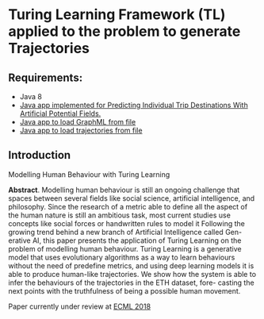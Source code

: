 # Turing Learning Framework (TL) applied to the problem to generate Trajectories

## Requirements: 
  * Java 8
  * [Java app implemented for Predicting Individual Trip Destinations With Artificial Potential Fields.](https://github.com/AleZonta/idsa)
  * [Java app to load GraphML from file](https://github.com/AleZonta/gms)
  * [Java app to load trajectories from file](https://github.com/AleZonta/lgds)
  
## Introduction
Modelling Human Behaviour with Turing Learning

**Abstract**. Modelling human behaviour is still an ongoing challenge that spaces between several fields like social science, artificial intelligence, and philosophy. Since the research of a metric able to define all the aspect of the human nature is still an ambitious task, most current studies use concepts like social forces or handwritten rules to model it Following the growing trend behind a new branch of Artificial Intelligence called Gen- erative AI, this paper presents the application of Turing Learning on the problem of modelling human behaviour. Turing Learning is a generative model that uses evolutionary algorithms as a way to learn behaviours without the need of predefine metrics, and using deep learning models it is able to produce human-like trajectories. We show how the system is able to infer the behaviours of the trajectories in the ETH dataset, fore- casting the next points with the truthfulness of being a possible human movement.

Paper currently under review at [ECML 2018](http://www.ecmlpkdd2018.org/) 
